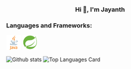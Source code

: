 <h3 align="center">Hi 👋, I'm Jayanth</h3>

<h3 align="left">Languages and Frameworks:</h3>

<img src="https://github.com/github/explore/blob/main/topics/java/java.png" width="40" height="40"> 
<img src="https://github.com/github/explore/blob/main/topics/spring-boot/spring-boot.png" width="40 height="40">

![Github stats](https://github-readme-stats.vercel.app/api?username=jayanth336&theme=highcontrast&show_icons=true&count_private=true) ![Top Languages Card](https://github-readme-stats.vercel.app/api/top-langs/?username=jayanth336&layout=compact)

<!--
**jayanth336/jayanth336** is a ✨ _special_ ✨ repository because its `README.md` (this file) appears on your GitHub profile.

Here are some ideas to get you started:

- 🔭 I’m currently working on ...
- 🌱 I’m currently learning ...
- 👯 I’m looking to collaborate on ...
- 🤔 I’m looking for help with ...
- 💬 Ask me about ...
- 📫 How to reach me: ...
- 😄 Pronouns: ...
- ⚡ Fun fact: ...
-->
